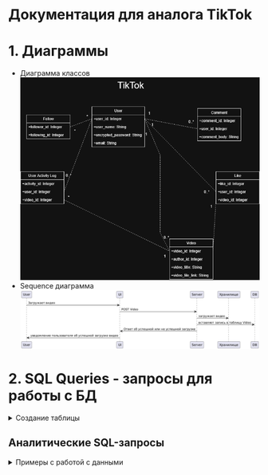 # Документация для аналога TikTok

# 1. Диаграммы
- Диаграмма классов
  ![UML диаграмма классов](./diagrams/tiktok-class-diagram.png)
- Sequence диаграмма
  ![Sequence диаграмма "Загрузка видео пользователем"](./diagrams/sequence-diagram.png)
# 2. SQL Queries - запросы для работы с БД
<details>
  <summary>Создание таблицы</summary>

```sql
-- Таблица пользователей
CREATE TABLE User (
    user_id SERIAL PRIMARY KEY,
    user_name VARCHAR(255) NOT NULL,
    password_hash VARCHAR(255) NOT NULL,
    email VARCHAR(255) UNIQUE NOT NULL
);

-- Таблица видео
CREATE TABLE Video (
    video_id SERIAL PRIMARY KEY,
    author_id INTEGER NOT NULL,
    video_title VARCHAR(255),
    video_file_link VARCHAR(255),
    FOREIGN KEY (author_id) REFERENCES User(user_id)
        ON DELETE CASCADE
);

-- Таблица с подписками
CREATE TABLE Follow (
    follower_id INTEGER NOT NULL,
    following_id INTEGER NOT NULL,
    PRIMARY KEY (follower_id, following_id),
    FOREIGN KEY (follower_id) REFERENCES User(user_id)
        ON DELETE CASCADE,
    FOREIGN KEY (following_id) REFERENCES User(user_id)
        ON DELETE CASCADE
);

-- Таблица лайков видео
CREATE TABLE Like (
    like_id SERIAL PRIMARY KEY,
    user_id INTEGER NOT NULL,
    video_id INTEGER NOT NULL,
    FOREIGN KEY (user_id) REFERENCES User(user_id)
        ON DELETE CASCADE,
    FOREIGN KEY (video_id) REFERENCES Video(video_id)
        ON DELETE CASCADE
);

-- Таблица комментариев
CREATE TABLE Comment (
    comment_id SERIAL PRIMARY KEY,
    user_id INTEGER NOT NULL,
    video_id INTEGER NOT NULL,
    comment_body VARCHAR(255),
    FOREIGN KEY (user_id) REFERENCES User(user_id)
        ON DELETE CASCADE,
    FOREIGN KEY (video_id) REFERENCES Video(video_id)
        ON DELETE CASCADE
);

-- Таблица активности пользователя
CREATE TABLE UserActivityLog (
    activity_id SERIAL PRIMARY KEY,
    user_id INTEGER NOT NULL,
    video_id INTEGER NOT NULL,
    FOREIGN KEY (user_id) REFERENCES User(user_id)
        ON DELETE CASCADE,
    FOREIGN KEY (video_id) REFERENCES Video(video_id)
        ON DELETE CASCADE
);
```
</details>

## Аналитические SQL-запросы

<details>
  <summary>Примеры с работой с данными</summary>

  - Получить таблицу всех пользователей с количеством опубликованных видео и отсортировать.

  ```sql
  SELECT user_id, user_name, COUNT(Video.video_id) as videos_count
  FROM User LEFT JOIN Video ON User.user_id = Video.author_id
  GROUP BY User.user_id, User.user_name
  ORDER BY videos_count DESC;
  ```

  - Список пользователей, которые подписаны на пользователя с id 322.

  ```sql
  SELECT user_id, user_name
  FROM User JOIN Follow ON User.user_id = Follow.follower_id
  WHERE following_id = 322;
  ```

  - Список пользователей, на которых подписан на пользователь с id 322.

  ```sql
  SELECT user_id, user_name
  FROM User JOIN Follow ON User.user_id = Follow.following_id
  WHERE follower_id = 322;
  ```
</details>
